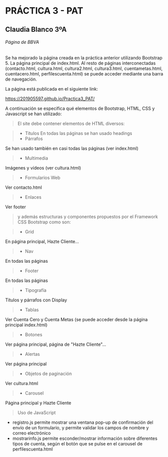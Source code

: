 # PRÁCTICA 3 - PAT
## Claudia Blanco 3ºA
###### Página de BBVA

Se ha mejorado la página creada en la práctica anterior utilizando Bootstrap 5.
La página principal de index.html. Al resto de páginas interconectadas (contacto.html, cultura.html, cultura2.html, cultura3.html, cuentametas.html, cuentacero.html, perfilescuenta.html) se puede acceder mediante una barra de navegación.

La página está publicada en el siguiente link:

https://201905597.github.io/Practica3_PAT/

A continuación se especifica qué elementos de Bootstrap, HTML, CSS y Javascript se han utilizado:

> El site debe contener elementos de HTML diversos:

> - Títulos
En todas las páginas se han usado headings
> - Párrafos

Se han usado también en casi todas las páginas (ver index.html)

> - Multimedia

Imágenes y vídeos (ver cultura.html)
> - Formularios Web

Ver contacto.html
> - Enlaces

Ver footer

> y además estructuras y componentes propuestos por el
> Framework CSS Bootstrap como son:

> - Grid

En página principal, Hazte Cliente...
> - Nav

En todas las páginas
> - Footer

En todas las páginas
> - Tipografía 

Títulos y párrafos con Display
> - Tablas

Ver Cuenta Cero y Cuenta Metas (se puede acceder desde la página principal index.html)
> - Botones

Ver página principal, página de "Hazte Cliente"...
> - Alertas

Ver página principal
> - Objetos de paginación

Ver cultura.html
> - Carousel

Página principal y Hazte Cliente

> Uso de JavaScript
- registro.js permite mostrar una ventana pop-up de confirmación del envío de un formulario, y permite validar los campos de nombre y correo electrónico
- mostrarinfo.js permite esconder/mostrar información sobre diferentes tipos de cuenta, según el botón que se pulse en el carousel de perfilescuenta.html